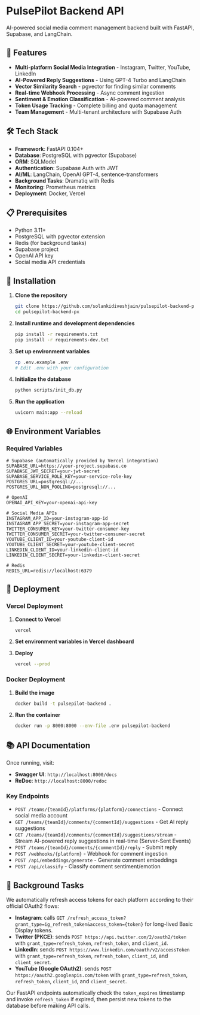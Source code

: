 # PulsePilot Backend API

AI-powered social media comment management backend built with FastAPI, Supabase, and LangChain.

## 🚀 Features

- **Multi-platform Social Media Integration** - Instagram, Twitter, YouTube, LinkedIn
- **AI-Powered Reply Suggestions** - Using GPT-4 Turbo and LangChain
- **Vector Similarity Search** - pgvector for finding similar comments
- **Real-time Webhook Processing** - Async comment ingestion
- **Sentiment & Emotion Classification** - AI-powered comment analysis
- **Token Usage Tracking** - Complete billing and quota management
- **Team Management** - Multi-tenant architecture with Supabase Auth

## 🛠 Tech Stack

- **Framework**: FastAPI 0.104+
- **Database**: PostgreSQL with pgvector (Supabase)
- **ORM**: SQLModel
- **Authentication**: Supabase Auth with JWT
- **AI/ML**: LangChain, OpenAI GPT-4, sentence-transformers
- **Background Tasks**: Dramatiq with Redis
- **Monitoring**: Prometheus metrics
- **Deployment**: Docker, Vercel

## 📋 Prerequisites

- Python 3.11+
- PostgreSQL with pgvector extension
- Redis (for background tasks)
- Supabase project
- OpenAI API key
- Social media API credentials

## 🔧 Installation

1. **Clone the repository**
   ```bash
   git clone https://github.com/solankidiveshjain/pulsepilot-backend-px.git
   cd pulsepilot-backend-px
   ```

2. **Install runtime and development dependencies**
   ```bash
   pip install -r requirements.txt
   pip install -r requirements-dev.txt
   ```

3. **Set up environment variables**
   ```bash
   cp .env.example .env
   # Edit .env with your configuration
   ```

4. **Initialize the database**
   ```bash
   python scripts/init_db.py
   ```

5. **Run the application**
   ```bash
   uvicorn main:app --reload
   ```

## 🌐 Environment Variables

### Required Variables

```env
# Supabase (automatically provided by Vercel integration)
SUPABASE_URL=https://your-project.supabase.co
SUPABASE_JWT_SECRET=your-jwt-secret
SUPABASE_SERVICE_ROLE_KEY=your-service-role-key
POSTGRES_URL=postgresql://...
POSTGRES_URL_NON_POOLING=postgresql://...

# OpenAI
OPENAI_API_KEY=your-openai-api-key

# Social Media APIs
INSTAGRAM_APP_ID=your-instagram-app-id
INSTAGRAM_APP_SECRET=your-instagram-app-secret
TWITTER_CONSUMER_KEY=your-twitter-consumer-key
TWITTER_CONSUMER_SECRET=your-twitter-consumer-secret
YOUTUBE_CLIENT_ID=your-youtube-client-id
YOUTUBE_CLIENT_SECRET=your-youtube-client-secret
LINKEDIN_CLIENT_ID=your-linkedin-client-id
LINKEDIN_CLIENT_SECRET=your-linkedin-client-secret

# Redis
REDIS_URL=redis://localhost:6379
```

## 🚀 Deployment

### Vercel Deployment

1. **Connect to Vercel**
   ```bash
   vercel
   ```

2. **Set environment variables in Vercel dashboard**

3. **Deploy**
   ```bash
   vercel --prod
   ```

### Docker Deployment

1. **Build the image**
   ```bash
   docker build -t pulsepilot-backend .
   ```

2. **Run the container**
   ```bash
   docker run -p 8000:8000 --env-file .env pulsepilot-backend
   ```

## 📚 API Documentation

Once running, visit:
- **Swagger UI**: `http://localhost:8000/docs`
- **ReDoc**: `http://localhost:8000/redoc`

### Key Endpoints

- `POST /teams/{teamId}/platforms/{platform}/connections` - Connect social media account
- `GET /teams/{teamId}/comments/{commentId}/suggestions` - Get AI reply suggestions
- `GET /teams/{teamId}/comments/{commentId}/suggestions/stream` - Stream AI-powered reply suggestions in real-time (Server-Sent Events)
- `POST /teams/{teamId}/comments/{commentId}/reply` - Submit reply
- `POST /webhooks/{platform}` - Webhook for comment ingestion
- `POST /api/embeddings/generate` - Generate comment embeddings
- `POST /api/classify` - Classify comment sentiment/emotion

## 🔄 Background Tasks

We automatically refresh access tokens for each platform according to their official OAuth2 flows:
- **Instagram**: calls `GET /refresh_access_token?grant_type=ig_refresh_token&access_token={token}` for long-lived Basic Display tokens.
- **Twitter (PKCE)**: sends `POST https://api.twitter.com/2/oauth2/token` with `grant_type=refresh_token`, `refresh_token`, and `client_id`.
- **LinkedIn**: sends `POST https://www.linkedin.com/oauth/v2/accessToken` with `grant_type=refresh_token`, `refresh_token`, `client_id`, and `client_secret`.
- **YouTube (Google OAuth2)**: sends `POST https://oauth2.googleapis.com/token` with `grant_type=refresh_token`, `refresh_token`, `client_id`, and `client_secret`.

Our FastAPI endpoints automatically check the `token_expires` timestamp and invoke `refresh_token` if expired, then persist new tokens to the database before making API calls.